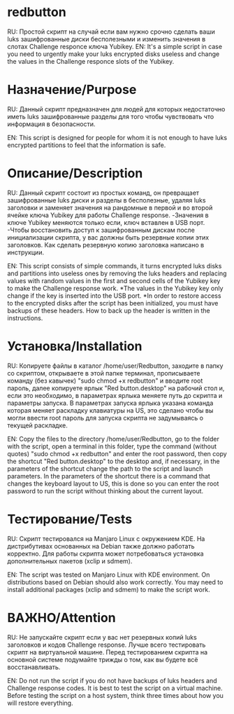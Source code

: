 # redbutton
RU: Простой скрипт на случай если вам нужно срочно сделать ваши luks зашифрованные диски бесполезными и изменить значения в слотах Challenge responce ключа Yubikey.
EN: It's a simple script in case you need to urgently make your luks encrypted disks useless and change the values in the Challenge responce slots of the Yubikey.

# Назначение/Purpose
RU: Данный скрипт предназначен для людей для которых недостаточно иметь luks зашифрованные разделы для того чтобы чувствовать что информация в безопасности. 

EN: This script is designed for people for whom it is not enough to have luks encrypted partitions to feel that the information is safe.

# Описание/Description
RU: Данный скрипт состоит из простых команд, он превращает зашифрованные luks диски и разделы в бесполезные, удаляя luks заголовки и заменяет значения на рандомные в первой и во второй ячейке ключа Yubikey для работы Challenge response.
-Значения в ключе Yubikey меняются только если, ключ вставлен в USB порт.
-Чтобы восстановить доступ к зашифрованным дискам после инициализации скрипта, у вас должны быть резервные копии этих заголовков. Как сделать резервную копию заголовка написано в инструкции.

EN: This script consists of simple commands, it turns encrypted luks disks and partitions into useless ones by removing the luks headers and replacing values with random values in the first and second cells of the Yubikey key to make the Challenge response work.
*The values in the Yubikey key only change if the key is inserted into the USB port.
*In order to restore access to the encrypted disks after the script has been initialized, you must have backups of these headers. How to back up the header is written in the instructions.

# Установка/Installation
RU: Копируете файлы в каталог /home/user/Redbutton, заходите в папку со скриптом, открываете в этой папке терминал, прописываете команду (без кавычек) "sudo chmod +x redbutton" и вводите root пароль, далее копируете ярлык "Red button.desktop" на рабочий стол и, если это необходимо, в параметрах ярлыка меняете путь до скрипта и параметры запуска.
В параметрах запуска ярлыка указана команда которая меняет раскладку клавиатуры на US, это сделано чтобы вы могли ввести root пароль для запуска скрипта не задумываясь о текущей раскладке.

EN: Copy the files to the directory /home/user/Redbutton, go to the folder with the script, open a terminal in this folder, type the command (without quotes) "sudo chmod +x redbutton" and enter the root password, then copy the shortcut "Red button.desktop" to the desktop and, if necessary, in the parameters of the shortcut change the path to the script and launch parameters.
In the parameters of the shortcut there is a command that changes the keyboard layout to US, this is done so you can enter the root password to run the script without thinking about the current layout.

# Тестирование/Tests
RU: Скрипт тестировался на Manjaro Linux с окружением KDE. На дистрибутивах основанных на Debian также должно работать корректно.
Для работы скрипта может потребоваться установка дополнительных пакетов (xclip и sdmem).

EN: The script was tested on Manjaro Linux with KDE environment. On distributions based on Debian should also work correctly.
You may need to install additional packages (xclip and sdmem) to make the script work.

# ВАЖНО/Attention
RU: Не запускайте скрипт если у вас нет резервных копий luks заголовков и кодов Challenge response. Лучше всего тестировать скрипт на виртуальной машине. Перед тестированием скрипта на основной системе подумайте трижды о том, как вы будете всё восстанавливать.

EN: Do not run the script if you do not have backups of luks headers and Challenge response codes. It is best to test the script on a virtual machine. Before testing the script on a host system, think three times about how you will restore everything.
